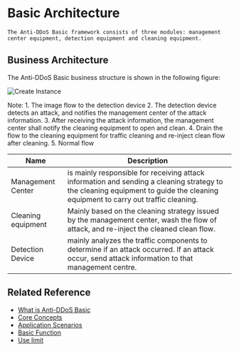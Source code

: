 # Basic Architecture

    The Anti-DDoS Basic framework consists of three modules: management center equipment, detection equipment and cleaning equipment.
    
## Business Architecture

The Anti-DDoS Basic business structure is shown in the following figure:

![Create Instance](https://github.com/jdcloudcom/cn/blob/edit/image/Basic%20Anti-DDos/Infrastructure01.png)

Note: 1. The image flow to the detection device 2. The detection device detects an attack, and notifies the management center of the attack information.
      3. After receiving the attack information, the management center shall notify the cleaning equipment to open and clean.
      4. Drain the flow to the cleaning equipment for traffic cleaning and re-inject clean flow after cleaning.
      5. Normal flow

| Name | Description |
| - | - |
| Management Center | is mainly responsible for receiving attack information and sending a cleaning strategy to the cleaning equipment to guide the cleaning equipment to carry out traffic cleaning.
| Cleaning equipment | Mainly based on the cleaning strategy issued by the management center, wash the flow of attack, and re-inject the cleaned clean flow.
| Detection Device | mainly analyzes the traffic components to determine if an attack occurred. If an attack occur, send attack information to that management centre.

## Related Reference

- [What is Anti-DDoS Basic](Product-Overview.md)
- [Core Concepts](Core-Concepts.md)
- [Application Scenarios](Application-Scenarios.md)
- [Basic Function](Features.md)
- [Use limit](Restrictions.md)
